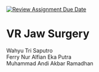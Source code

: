 [![Review Assignment Due Date](https://classroom.github.com/assets/deadline-readme-button-24ddc0f5d75046c5622901739e7c5dd533143b0c8e959d652212380cedb1ea36.svg)](https://classroom.github.com/a/bzjZMcq3)

# VR Jaw Surgery

Wahyu Tri Saputro <br/>
Ferry Nur Alfian Eka Putra <br/>
Muhammad Andi Akbar Ramadhan <br/>

